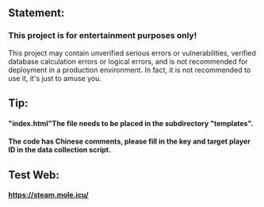 
## Statement: 
### This project is for entertainment purposes only!

This project may contain unverified serious errors or vulnerabilities, verified database calculation errors or logical errors, and is not recommended for deployment in a production environment. In fact, it is not recommended to use it, it's just to amuse you.
## Tip:
#### "index.html"The file needs to be placed in the subdirectory "templates".
#### The code has Chinese comments, please fill in the key and target player ID in the data collection script.
## Test Web:
#### https://steam.mole.icu/

